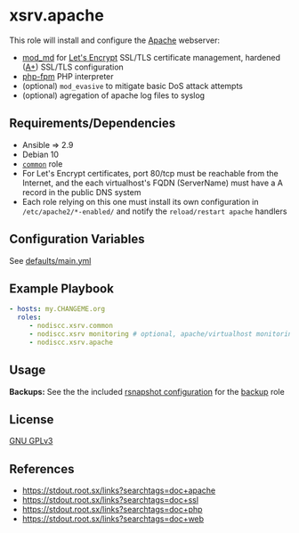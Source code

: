 # xsrv.apache

This role will install and configure the [Apache](https://en.wikipedia.org/wiki/Apache_HTTP_Server) webserver:

- [mod_md](https://httpd.apache.org/docs/2.4/mod/mod_md.html) for [Let's Encrypt](https://en.wikipedia.org/wiki/Let's_Encrypt) SSL/TLS certificate management, hardened ([A+](https://www.ssllabs.com/ssltest/)) SSL/TLS configuration
- [php-fpm](https://php-fpm.org/) PHP interpreter
- (optional) `mod_evasive` to mitigate basic DoS attack attempts
- (optional) agregation of apache log files to syslog


Requirements/Dependencies
------------

- Ansible => 2.9
- Debian 10
- [`common`](https://gitlab.com/nodiscc/xsrv/-/tree/master/roles/common) role
- For Let's Encrypt certificates, port 80/tcp must be reachable from the Internet, and the each virtualhost's FQDN (ServerName) must have a A record in the public DNS system
- Each role relying on this one must install its own configuration in `/etc/apache2/*-enabled/` and notify the `reload/restart apache` handlers


Configuration Variables
-----------------------

See [defaults/main.yml](defaults/main.yml)


Example Playbook
----------------

```yaml
- hosts: my.CHANGEME.org
  roles:
     - nodiscc.xsrv.common
     - nodiscc.xsrv monitoring # optional, apache/virtualhost monitoring and log agregation
     - nodiscc.xsrv.apache
```

Usage
-----

**Backups:** See the the included [rsnapshot configuration](templates/etc_rsnapshot.d_letsencrypt.conf) for the [backup](../backup/README.md) role

License
-------

[GNU GPLv3](../../LICENSE)


References
-----------------

- https://stdout.root.sx/links?searchtags=doc+apache
- https://stdout.root.sx/links?searchtags=doc+ssl
- https://stdout.root.sx/links?searchtags=doc+php
- https://stdout.root.sx/links?searchtags=doc+web
